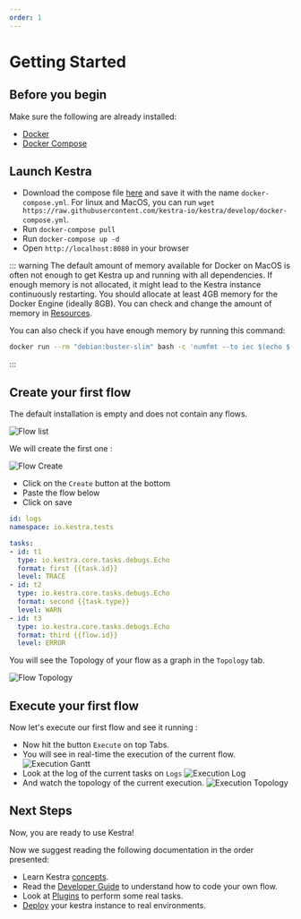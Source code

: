 ```yaml
---
order: 1
---
```


# Getting Started


## Before you begin
Make sure the following are already installed:
- [Docker](https://docs.docker.com/engine/install/)
- [Docker Compose](https://docs.docker.com/compose/install/)

## Launch Kestra

- Download the compose file [here](https://github.com/kestra-io/kestra/blob/develop/docker-compose.yml) and save it with the name `docker-compose.yml`. For linux and MacOS, you can run `wget https://raw.githubusercontent.com/kestra-io/kestra/develop/docker-compose.yml`.
- Run `docker-compose pull`
- Run `docker-compose up -d`
- Open `http://localhost:8080` in your browser


::: warning
The default amount of memory available for Docker on MacOS is often not enough to get Kestra up and running with all dependencies. If enough memory is not allocated, it might lead to the Kestra instance continuously restarting. You should allocate at least 4GB memory for the Docker Engine (ideally 8GB). You can check and change the amount of memory in [Resources](https://docs.docker.com/docker-for-mac/#resources).

You can also check if you have enough memory by running this command:
```bash
docker run --rm "debian:buster-slim" bash -c 'numfmt --to iec $(echo $(($(getconf _PHYS_PAGES) * $(getconf PAGE_SIZE))))'
```
:::


## Create your first flow
The default installation is empty and does not contain any flows.

![Flow list](./assets/flow-1.png)


We will create the first one :

![Flow Create](./assets/flow-2.png)

* Click on the `Create` button at the bottom
* Paste the flow below
* Click on save

```yaml
id: logs
namespace: io.kestra.tests

tasks:
- id: t1
  type: io.kestra.core.tasks.debugs.Echo
  format: first {{task.id}}
  level: TRACE
- id: t2
  type: io.kestra.core.tasks.debugs.Echo
  format: second {{task.type}}
  level: WARN
- id: t3
  type: io.kestra.core.tasks.debugs.Echo
  format: third {{flow.id}}
  level: ERROR
```

You will see the Topology of your flow as a graph in the `Topology` tab.

![Flow Topology](./assets/flow-3.png)


## Execute your first flow
Now let's execute our first flow and see it running :

* Now hit the button `Execute` on top Tabs.
* You will see in real-time the execution of the current flow.
![Execution Gantt](./assets/execution-1.png)
* Look at the log of the current tasks on `Logs`
![Execution Log](./assets/execution-2.png)
* And watch the topology of the current execution.
![Execution Topology](./assets/execution-3.png)


## Next Steps
Now, you are ready to use Kestra!

Now we suggest reading the following documentation in the order presented:
- Learn Kestra [concepts](../concepts).
- Read the [Developer Guide](../developer-guide) to understand how to code your own flow.
- Look at [Plugins](../../plugins) to perform some real tasks.
- [Deploy](../administrator-guide) your kestra instance to real environments.

